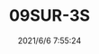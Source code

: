 ﻿---
layout: post 
title: 09SUR-3S
tags: SUR 008
categories: housing-terminal
overview: 
series: 
part_number: 0563-1
thumb_img: 
small_img: static/202106/563-20210606.jpg
date: 2021/6/6 7:55:24
---



